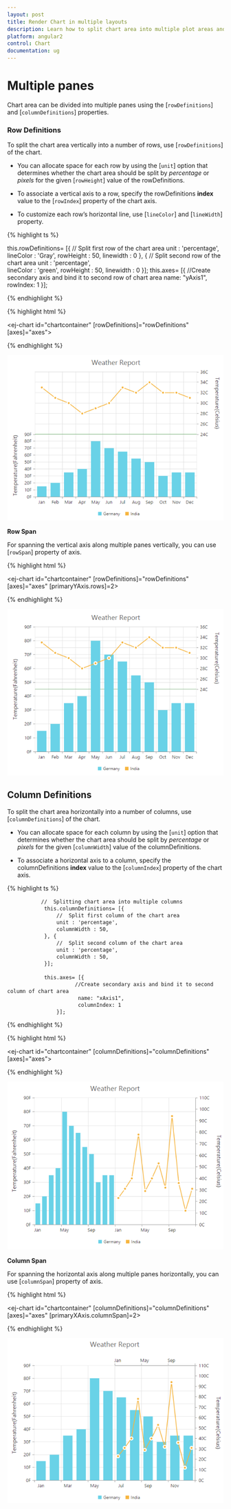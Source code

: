 ```yaml
---
layout: post
title: Render Chart in multiple layouts
description: Learn how to split chart area into multiple plot areas and render different types of series in each area.                    
platform: angular2
control: Chart
documentation: ug
---
```


# Multiple panes

Chart area can be divided into multiple panes using the [`rowDefinitions`] and [`columnDefinitions`] properties.

### Row Definitions

To split the chart area vertically into a number of rows, use [`rowDefinitions`] of the chart. 

* You can allocate space for each row by using the [`unit`] option that determines whether the chart area should be split by *percentage* or *pixels* for the given [`rowHeight`] value of the rowDefinitions.
 
* To associate a vertical axis to a row, specify the rowDefinitions **index** value to the [`rowIndex`] property of the chart axis.

* To customize each row’s horizontal line, use [`lineColor`] and [`lineWidth`] property.


{% highlight ts %}

   this.rowDefinitions= [{
                    //  Split first row of the chart area
                    unit : 'percentage',                 
                    lineColor : 'Gray',
                    rowHeight : 50,
                    linewidth : 0
                }, {
                    //  Split second row of the chart area
                    unit : 'percentage',                 
                    lineColor : 'green',
                    rowHeight : 50,
                    linewidth : 0
                }];
    this.axes= [{
                          //Create secondary axis and bind it to second row of chart area
                           name: "yAxis1",
                           rowIndex: 1
                    }];

{% endhighlight %}

{% highlight html %}

   <ej-chart id="chartcontainer" [rowDefinitions]="rowDefinitions" [axes]="axes">
       <e-seriescollection>
          <!--Binding vertical axis name-->
          <e-series yAxisName="yAxis1">
          </e-series>
      </e-seriescollection>
   </ej-chart>  

{% endhighlight %}

![](Multiple-Panes_images/Multiple-Panes_img1.png)


**Row Span**

For spanning the vertical axis along multiple panes vertically, you can use [`rowSpan`] property of axis. 


{% highlight html %}

   <ej-chart id="chartcontainer" [rowDefinitions]="rowDefinitions" [axes]="axes" [primaryYAxis.rows]=2>
       <e-seriescollection>
          <!--Binding vertical axis name-->
          <e-series yAxisName="yAxis1">
          </e-series>
      </e-seriescollection>
   </ej-chart> 

{% endhighlight %}

![](Multiple-Panes_images/Multiple-Panes_img2.png)

## Column Definitions

To split the chart area horizontally into a number of columns, use [`columnDefinitions`] of the chart.

* You can allocate space for each column by using the [`unit`] option that determines whether the chart area should be split by *percentage* or *pixels* for the given [`columnWidth`] value of the columnDefinitions.
 
* To associate a horizontal axis to a column, specify the columnDefinitions **index** value to the [`columnIndex`] property of the chart axis.
 
{% highlight ts %}

 
                    
               //  Splitting chart area into multiple columns
                this.columnDefinitions= [{
                    //  Split first column of the chart area
                    unit : 'percentage', 
                    columnWidth : 50,
                }, {
                    //  Split second column of the chart area
                    unit : 'percentage',                 
                    columnWidth : 50,
                }];

                this.axes= [{
                          //Create secondary axis and bind it to second column of chart area 
                           name: "xAxis1",
                           columnIndex: 1
                    }];   

{% endhighlight %}

{% highlight html %}

   <ej-chart id="chartcontainer" [columnDefinitions]="columnDefinitions" [axes]="axes">
       <e-seriescollection>
          <!--Binding horizontal axis name-->
          <e-series xAxisName="xAxis1">
          </e-series>
      </e-seriescollection>
   </ej-chart> 

{% endhighlight %}

![](Multiple-Panes_images/Multiple-Panes_img3.png)


**Column Span**

For spanning the horizontal axis along multiple panes horizontally, you can use [`columnSpan`] property of axis. 

{% highlight html %}

  <ej-chart id="chartcontainer" [columnDefinitions]="columnDefinitions" [axes]="axes" [primaryXAxis.columnSpan]=2>
       <e-seriescollection>
          <!--Binding horizontal axis name-->
          <e-series xAxisName="xAxis1">
          </e-series>
      </e-seriescollection>
   </ej-chart>

{% endhighlight %}

![](Multiple-Panes_images/Multiple-Panes_img4.png)
